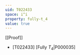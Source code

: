 ```yaml
---
uid: T022433
space: i^i
property: fully-t_4
value: true
---
```

[[Proof]]

* [T022433] [Fully $T_4$|P000035]

